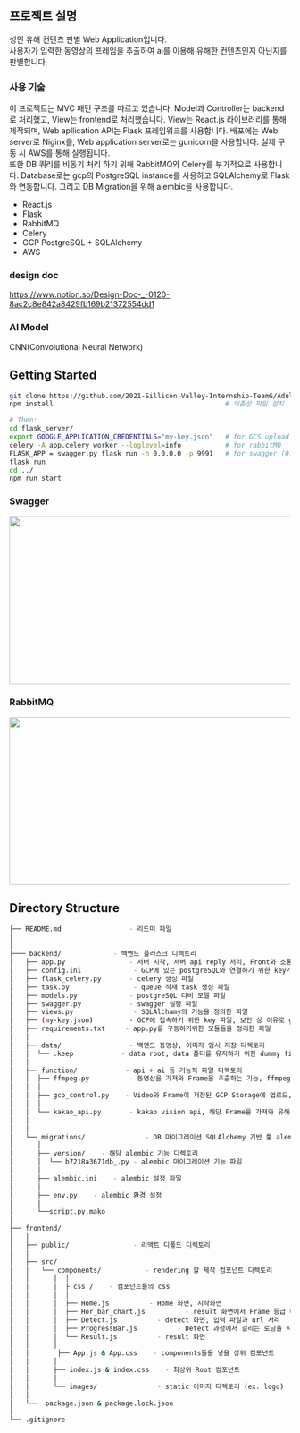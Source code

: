 ## 프로젝트 설명
성인 유해 컨텐츠 판별 Web Application입니다.  
사용자가 입력한 동영상의 프레임을 추출하여 ai를 이용해 유해한 컨텐츠인지 아닌지를 판별합니다.

### 사용 기술
이 프로젝트는 MVC 패턴 구조를 따르고 있습니다. Model과 Controller는 backend로 처리했고, View는 frontend로 처리했습니다.
View는 React.js 라이브러리를 통해 제작되며, Web apllication API는 Flask 프레임워크를 사용합니다. 
배포에는 Web server로 Niginx를, Web application server로는 gunicorn을 사용합니다. 실제 구동 시 AWS를 통해 실행됩니다.  
또한 DB 쿼리를 비동기 처리 하기 위해 RabbitMQ와 Celery를 부가적으로 사용합니다. 
Database로는 gcp의 PostgreSQL instance를 사용하고 SQLAlchemy로 Flask와 연동합니다. 그리고 DB Migration을 위해 alembic을 사용합니다.  

- React.js
- Flask
- RabbitMQ
- Celery
- GCP PostgreSQL + SQLAlchemy
- AWS

### design doc
https://www.notion.so/Design-Doc-_-0120-8ac2c8e842a8429fb169b21372554dd1

### AI Model
CNN(Convolutional Neural Network)

## Getting Started
```sh
git clone https://github.com/2021-Sillicon-Valley-Internship-TeamG/Adult_Contents_Detector.git
npm install                                           # 의존성 파일 설치

# Then:
cd flask_server/
export GOOGLE_APPLICATION_CREDENTIALS="my-key.json"   # for GCS upload key
celery -A app.celery worker --loglevel=info           # for rabbitMQ
FLASK_APP = swagger.py flask run -h 0.0.0.0 -p 9991   # for swagger (0.0.0.0:9991)
flask run
cd ../
npm run start
```

### Swagger
<img width="550px" height="300px" src="https://img1.daumcdn.net/thumb/R1280x0/?scode=mtistory2&fname=https%3A%2F%2Fblog.kakaocdn.net%2Fdn%2FVoAuD%2FbtqUf0TF603%2FuPaEWbmyRicseGoNRLtpsk%2Fimg.png"></img>

### RabbitMQ
<img width="550px" height="300px" src="https://img1.daumcdn.net/thumb/R1280x0/?scode=mtistory2&fname=https%3A%2F%2Fblog.kakaocdn.net%2Fdn%2FupCAF%2FbtqUhzVOUBF%2F78efHoKKCXevEf8WgrAdNK%2Fimg.png"></img>

## Directory Structure
```bash
├── README.md                 - 리드미 파일
│
│
├─── backend/             - 백엔드 플라스크 디렉토리
│   ├── app.py                - 서버 시작, 서버 api reply 처리, Front와 소통을 통해 기능을 호출하고 처리하는 역할
│   ├── config.ini             - GCP에 있는 postgreSQL와 연결하기 위한 key가 존재하는 파일
│   ├── flask_celery.py       - celery 생성 파일
│   ├── task.py                - queue 적재 task 생성 파일
│   ├── models.py             - postgreSQL 디비 모델 파일
│   ├── swagger.py            - swagger 실행 파일
│   ├── views.py               - SQLAlchamy의 기능을 정의한 파일
│   ├── (my-key.json)         - GCP에 접속하기 위한 key 파일, 보안 상 이유로 git에는 제공하지 않음
│   ├── requirements.txt     - app.py를 구동하기위한 모듈들을 정리한 파일
│   │
│   ├── data/                 - 백엔드 동영상, 이미지 임시 저장 디렉토리
│   │  └── .keep            - data root, data 폴더를 유지하기 위한 dummy file
│   │ 
│   ├── function/            - api + ai 등 기능적 파일 디렉토리
│   │  ├── ffmpeg.py          - 동영상을 가져와 Frame을 추출하는 기능, ffmpeg 프로그램과 연동
│   │  │
│   │  ├── gcp_control.py    - Video와 Frame이 저장된 GCP Storage에 업로드,다운로드 및 접근 처리 
│   │  │
│   │  └── kakao_api.py       - kakao vision api, 해당 Frame을 가져와 유해성 유무를 판별하는 기능
│   │      
│   │ 
│   └── migrations/               - DB 마이그레이션 SQLAlchemy 기반 툴 alembic 디렉토리
│      │
│      ├── version/    - 해당 alembic 기능 디렉토리
│      │  └── b7218a3671db_.py - alembic 마이그레이션 기능 파일
│      │
│      ├── alembic.ini    - alembic 설정 파일
│      │
│      ├── env.py    - alembic 환경 설정
│      │
│      └──script.py.mako
│
├── frontend/
│   │	    
│   ├── public/                - 리액트 디폴드 디렉토리
│   │    
│   ├── src/                      
│   │	└── components/           - rendering 할 제작 컴포넌트 디렉토리
│   │	   │  │
│   │	   │  ├ css /    - 컴포넌트들의 css
│   │	   │  │
│   │	   │  ├── Home.js          - Home 화면, 시작화면 
│   │	   │  ├── Hor_bar_chart.js          - result 화면에서 Frame 등급 비율을 나타내는 차트
│   │	   │  ├── Detect.js          - detect 화면, 입력 파일과 url 처리
│   │	   │  ├── ProgressBar.js          - Detect 과정에서 걸리는 로딩을 시각화
│   │	   │  └── Result.js          - result 화면
│   │	   │
│   │       ├── App.js & App.css    - components들을 넣을 상위 컴포넌트
│   │	   │
│   │	   ├── index.js & index.css    - 최상위 Root 컴포넌트
│   │	   │
│   │	   └── images/               - static 이미지 디렉토리 (ex. logo)
│   │
│   └──  package.json & package.lock.json
│      
└── .gitignore		
```  
